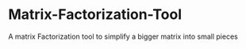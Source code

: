 # Matrix-Factorization-Tool
 A matrix Factorization tool to simplify a bigger matrix into small pieces
